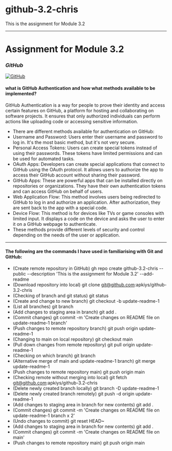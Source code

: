 # github-3.2-chris
This is the assignment for Module 3.2

-----------------------------------------------------------------

# Assignment for Module 3.2
### _GitHub_
[![GitHub](https://logosmarcas.net/wp-content/uploads/2020/12/GitHub-Simbolo.png)](https://github.com/apkiys/github-3.1-chris)

#### what is GitHub Authentication and how what methods available to be implemented?
GitHub Authentication is a way for people to prove their identity and access certain features on GitHub, a platform for hosting and collaborating on software projects. It ensures that only authorized individuals can perform actions like uploading code or accessing sensitive information.

- There are different methods available for authentication on GitHub:
- Username and Password: Users enter their username and password to log in. It's the most basic method, but it's not very secure.
- Personal Access Tokens: Users can create special tokens instead of using their passwords. These tokens have limited permissions and can be used for automated tasks.
- OAuth Apps: Developers can create special applications that connect to GitHub using the OAuth protocol. It allows users to authorize the app to access their GitHub account without sharing their password.
- GitHub Apps: These are powerful apps that can be installed directly on repositories or organizations. They have their own authentication tokens and can access GitHub on behalf of users.
- Web Application Flow: This method involves users being redirected to GitHub to log in and authorize an application. After authorization, they are sent back to the app with a special code.
- Device Flow: This method is for devices like TVs or game consoles with limited input. It displays a code on the device and asks the user to enter it on a GitHub webpage to authenticate.
- These methods provide different levels of security and control depending on the needs of the user or application.

-----------------------------------------------------------------
#### The following are the commands I have used in familiarising with Git and GitHub:
- (Create remote repository in GitHub) gh repo create github-3.2-chris --public --description 'This is the assignment for Module 3.2' --add-readme
- (Download repository into local) git clone git@github.com:apkiys/github-3.2-chris
- (Checking of branch and git status) git status
- (Create and change to new branch) git checkout -b update-readme-1
- (List all branches) git branch
- (Add changes to staging area in branch) git add .
- (Commit changes) git commit -m 'Create changes on README file on update-readme-1 branch'
- (Push changes to remote repository branch) git push origin update-readme-1
- (Changing to main on local repository) git checkout main
- (Pull down changes from remote repository) git pull origin update-readme-1
- (Checking on which branch) git branch
- (Alternative merge of main and update-readme-1 branch) git merge update-readme-1
- (Push changes to remote repository main) git push origin main
- (Checking remote without merging into local) git fetch git@github.com:apkiys/github-3.2-chris
- (Delete newly created branch locally) git branch -D update-readme-1
- (Delete newly created branch remotely) git push -d origin update-readme-1
- (Add changes to staging area in branch for new contents) git add .
- (Commit changes) git commit -m 'Create changes on README file on update-readme-1 branch x 2'
- (Undo changes to commit) git reset HEAD~
- (Add changes to staging area in branch for new contents) git add .
- (Commit changes) git commit -m 'Create changes on README file on main'
- (Push changes to remote repository main) git push origin main